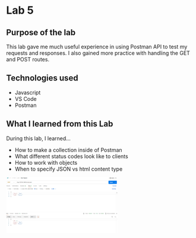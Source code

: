 # Lab 5


## Purpose of the lab
This lab gave me much useful experience in using Postman API to test my requests and responses. I also gained more practice with handling the GET and POST routes.

## Technologies used 
- Javascript
- VS Code
- Postman

## What I learned from this Lab
During this lab, I learned...
- How to make a collection inside of Postman
- What different status codes look like to clients
- How to work with objects
- When to specify JSON vs html content type 

<img src="StudentPost.png" alt="Visualizing handling POST in Postman" width="300">
